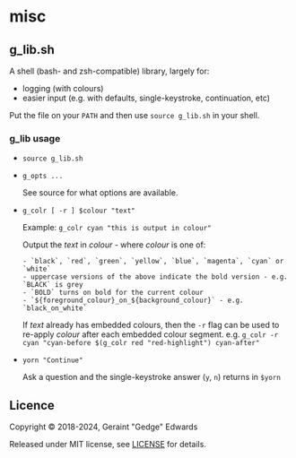 # misc

## g\_lib.sh

A shell (bash- and zsh-compatible) library, largely for:

- logging (with colours)
- easier input (e.g. with defaults, single-keystroke, continuation, etc)

Put the file on your `PATH` and then use `source g_lib.sh` in your shell.

### g\_lib usage

- `source g_lib.sh`
- `g_opts ...`

  See source for what options are available.

- `g_colr [ -r ] $colour "text"`

  Example: `g_colr cyan "this is output in colour"`

  Output the *text* in *colour* - where *colour* is one of:

      - `black`, `red`, `green`, `yellow`, `blue`, `magenta`, `cyan` or `white`
      - uppercase versions of the above indicate the bold version - e.g. `BLACK` is grey
      - `BOLD` turns on bold for the current colour
      - `${foreground_colour}_on_${background_colour}` - e.g. `black_on_white`

   If *text* already has embedded colours, then the `-r` flag can be used to re-apply
   *colour* after each embedded colour segment. e.g.
      `g_colr -r cyan "cyan-before $(g_colr red "red-highlight") cyan-after"`

- `yorn "Continue"`

  Ask a question and the single-keystroke answer (`y`, `n`) returns in `$yorn`

## Licence

Copyright © 2018-2024, Geraint "Gedge" Edwards

Released under MIT license, see [LICENSE](LICENSE.md) for details.

